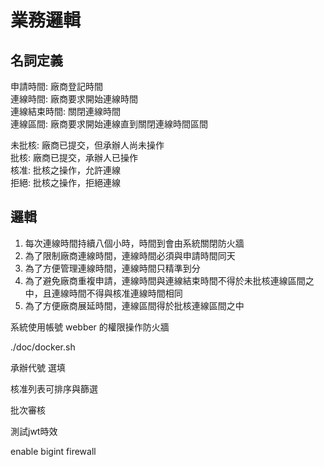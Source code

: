 # 業務邏輯

## 名詞定義

申請時間: 廠商登記時間  
連線時間: 廠商要求開始連線時間  
連線結束時間: 關閉連線時間  
連線區間: 廠商要求開始連線直到關閉連線時間區間  
  
未批核: 廠商已提交，但承辦人尚未操作  
批核: 廠商已提交，承辦人已操作  
核准: 批核之操作，允許連線  
拒絕: 批核之操作，拒絕連線  

## 邏輯

1. 每次連線時間持續八個小時，時間到會由系統關閉防火牆
2. 為了限制廠商連線時間，連線時間必須與申請時間同天
3. 為了方便管理連線時間，連線時間只精準到分
4. 為了避免廠商重複申請，連線時間與連線結束時間不得於未批核連線區間之中，且連線時間不得與核准連線時間相同
5. 為了方便廠商展延時間，連線區間得於批核連線區間之中

系統使用帳號 webber 的權限操作防火牆

./doc/docker.sh

承辦代號 選填

核准列表可排序與篩選

批次審核

測試jwt時效

enable bigint firewall